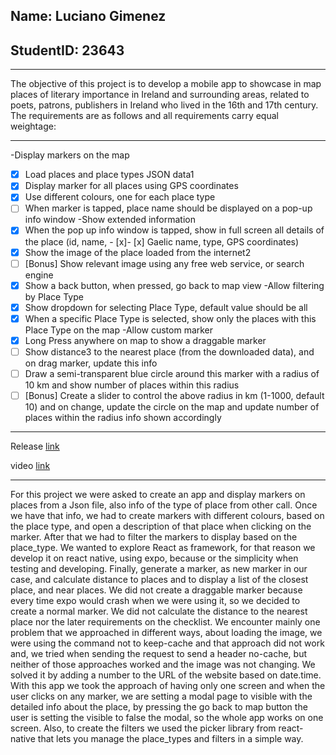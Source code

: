 ## Name: Luciano Gimenez
## StudentID: 23643

---

The objective of this project is to develop a mobile app to showcase in map places of literary importance in Ireland and surrounding areas, related to poets, patrons, publishers in Ireland who lived in the 16th and 17th century. The requirements are as follows and all requirements carry equal weightage:

---

-Display markers on the map
- [x] Load places and place types JSON data1
- [x] Display marker for all places using GPS coordinates
- [x] Use different colours, one for each place type
- [ ] When marker is tapped, place name should be displayed on a pop-up info window
-Show extended information
- [x] When the pop up info window is tapped, show in full screen all details of the place (id, name, - [x]- [x] Gaelic name, type, GPS coordinates)
- [x] Show the image of the place loaded from the internet2
- [ ] [Bonus] Show relevant image using any free web service, or search engine
- [x] Show a back button, when pressed, go back to map view
-Allow filtering by Place Type
- [x] Show dropdown for selecting Place Type, default value should be all
- [x] When a specific Place Type is selected, show only the places with this Place Type on the map
-Allow custom marker
- [x] Long Press anywhere on map to show a draggable marker
- [ ] Show distance3 to the nearest place (from the downloaded data), and on drag marker, update this info
- [ ] Draw a semi-transparent blue circle around this marker with a radius of 10 km and show number of places within this radius
- [ ] [Bonus] Create a slider to control the above radius in km (1-1000, default 10) and on change, update the circle on the map and update number of places within the radius info shown accordingly

---

Release [link](https://github.com/23643studentdorset/CA2-FinalProject-MobileApps/releases/tag/v1.0.1)

video [link](https://youtu.be/HBegvqc12do)

---

For this project we were asked to create an app and display markers on places from a Json file, also info of the type of place from other call. Once we have that info, we had to create markers with different colours, based on the place type, and open a description of that place when clicking on the marker. After that we had to filter the markers to display based on the place_type. We wanted to explore React as framework, for that reason we develop it on react native, using expo, because or the simplicity when testing and developing.
Finally, generate a marker, as new marker in our case, and calculate distance to places and to display a list of the closest place, and near places. We did not create a draggable marker because every time expo would crash when we were using it, so we decided to create a normal marker. We did not calculate the distance to the nearest place nor the later requirements on the checklist.
We encounter mainly one problem that we approached in different ways, about loading the image, we were using the command not to keep-cache and that approach did not work and, we tried when sending the request to send a header no-cache, but neither of those approaches worked and the image was not changing. We solved it by adding a number to the URL of the website based on date.time.
With this app we took the approach of having only one screen and when the user clicks on any marker, we are setting a modal page to visible with the detailed info about the place, by pressing the go back to map button the user is setting the visible to false the modal, so the whole app works on one screen. Also, to create the filters we used the picker library from react-native that lets you manage the place_types and filters in a simple way.

